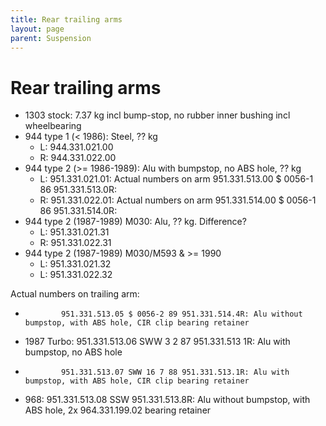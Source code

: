 ```yaml
---
title: Rear trailing arms
layout: page
parent: Suspension
---
```


# Rear trailing arms

- 1303 stock: 7.37 kg incl bump-stop, no rubber inner bushing incl wheelbearing
- 944 type 1 (< 1986): Steel, ?? kg
  - L: 944.331.021.00
  - R: 944.331.022.00
- 944 type 2 (>= 1986-1989): Alu with bumpstop, no ABS hole, ?? kg
  - L: 951.331.021.01: Actual numbers on arm 951.331.513.00 $ 0056-1 86 951.331.513.0R:
  - R: 951.331.022.01: Actual numbers on arm 951.331.514.00 $ 0056-1 86 951.331.514.0R:
- 944 type 2 (1987-1989) M030: Alu, ?? kg. Difference?
  - L: 951.331.021.31
  - R: 951.331.022.31
- 944 type 2 (1987-1989) M030/M593 & >= 1990
  - L: 951.331.021.32
  - L: 951.331.022.32


Actual numbers on trailing arm:

-             951.331.513.05 $ 0056-2 89 951.331.514.4R: Alu without bumpstop, with ABS hole, CIR clip bearing retainer
- 1987 Turbo: 951.331.513.06 SWW 3 2 87 951.331.513 1R: Alu with bumpstop, no ABS hole
-             951.331.513.07 SWW 16 7 88 951.331.513.1R: Alu with bumpstop, with ABS hole, CIR clip bearing retainer
- 968:        951.331.513.08 SSW 951.331.513.8R: Alu without bumpstop, with ABS hole, 2x 964.331.199.02 bearing retainer
